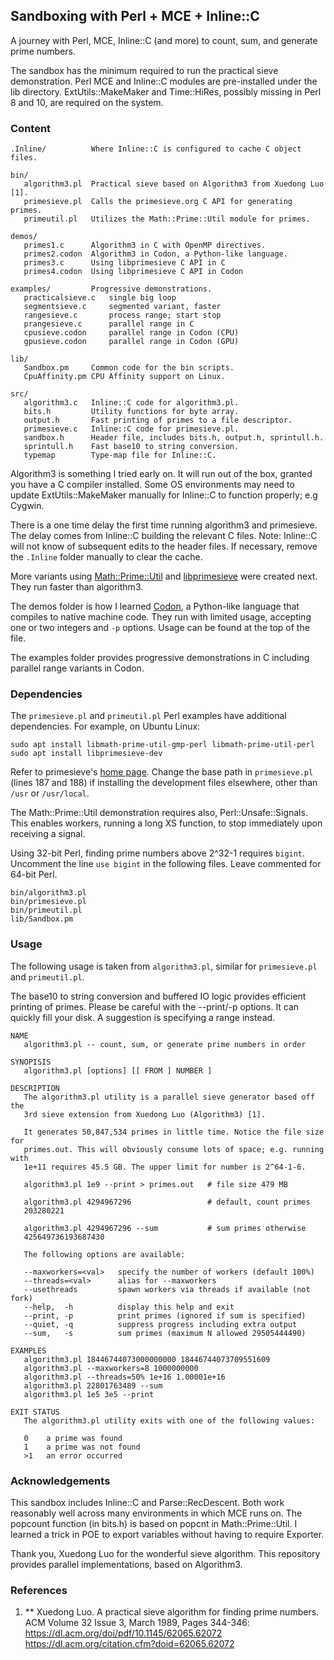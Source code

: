 ## Sandboxing with Perl + MCE + Inline::C

A journey with Perl, MCE, Inline::C (and more) to count, sum, and generate prime numbers.

The sandbox has the minimum required to run the practical sieve demonstration.
Perl MCE and Inline::C modules are pre-installed under the lib directory.
ExtUtils::MakeMaker and Time::HiRes, possibly missing in Perl 8 and 10,
are required on the system.

### Content

    .Inline/          Where Inline::C is configured to cache C object files.

    bin/
       algorithm3.pl  Practical sieve based on Algorithm3 from Xuedong Luo [1].
       primesieve.pl  Calls the primesieve.org C API for generating primes.
       primeutil.pl   Utilizes the Math::Prime::Util module for primes.

    demos/
       primes1.c      Algorithm3 in C with OpenMP directives.
       primes2.codon  Algorithm3 in Codon, a Python-like language.
       primes3.c      Using libprimesieve C API in C
       primes4.codon  Using libprimesieve C API in Codon

    examples/         Progressive demonstrations.
       practicalsieve.c   single big loop
       segmentsieve.c     segmented variant, faster
       rangesieve.c       process range; start stop
       prangesieve.c      parallel range in C
       cpusieve.codon     parallel range in Codon (CPU)
       gpusieve.codon     parallel range in Codon (GPU)

    lib/
       Sandbox.pm     Common code for the bin scripts.
       CpuAffinity.pm CPU Affinity support on Linux.

    src/
       algorithm3.c   Inline::C code for algorithm3.pl.
       bits.h         Utility functions for byte array.
       output.h       Fast printing of primes to a file descriptor.
       primesieve.c   Inline::C code for primesieve.pl.
       sandbox.h      Header file, includes bits.h, output.h, sprintull.h.
       sprintull.h    Fast base10 to string conversion.
       typemap        Type-map file for Inline::C.

Algorithm3 is something I tried early on. It will run out of the box, granted
you have a C compiler installed. Some OS environments may need to update
ExtUtils::MakeMaker manually for Inline::C to function properly; e.g Cygwin.

There is a one time delay the first time running algorithm3 and primesieve.
The delay comes from Inline::C building the relevant C files. Note: Inline::C
will not know of subsequent edits to the header files. If necessary, remove the
`.Inline` folder manually to clear the cache.

More variants using [Math::Prime::Util](https://metacpan.org/pod/Math::Prime::Util)
and [libprimesieve](https://github.com/kimwalisch/primesieve) were created next.
They run faster than algorithm3.

The demos folder is how I learned [Codon](https://github.com/exaloop/codon),
a Python-like language that compiles to native machine code. They run with
limited usage, accepting one or two integers and `-p` options. Usage can be
found at the top of the file.

The examples folder provides progressive demonstrations in C including
parallel range variants in Codon.

### Dependencies

The `primesieve.pl` and `primeutil.pl` Perl examples have additional dependencies.
For example, on Ubuntu Linux:

    sudo apt install libmath-prime-util-gmp-perl libmath-prime-util-perl
    sudo apt install libprimesieve-dev

Refer to primesieve's [home page](https://github.com/kimwalisch/primesieve).
Change the base path in `primesieve.pl` (lines 187 and 188) if installing
the development files elsewhere, other than `/usr` or `/usr/local`.

The Math::Prime::Util demonstration requires also, Perl::Unsafe::Signals.
This enables workers, running a long XS function, to stop immediately
upon receiving a signal.

Using 32-bit Perl, finding prime numbers above 2^32-1 requires `bigint`.
Uncomment the line `use bigint` in the following files. Leave commented
for 64-bit Perl.

    bin/algorithm3.pl
    bin/primesieve.pl
    bin/primeutil.pl
    lib/Sandbox.pm

### Usage

The following usage is taken from `algorithm3.pl`, similar for `primesieve.pl`
and `primeutil.pl`.

The base10 to string conversion and buffered IO logic provides efficient
printing of primes. Please be careful with the --print/-p options. It can
quickly fill your disk. A suggestion is specifying a range instead.

    NAME
       algorithm3.pl -- count, sum, or generate prime numbers in order

    SYNOPISIS
       algorithm3.pl [options] [[ FROM ] NUMBER ]

    DESCRIPTION
       The algorithm3.pl utility is a parallel sieve generator based off the
       3rd sieve extension from Xuedong Luo (Algorithm3) [1].

       It generates 50,847,534 primes in little time. Notice the file size for
       primes.out. This will obviously consume lots of space; e.g. running with
       1e+11 requires 45.5 GB. The upper limit for number is 2^64-1-6.

       algorithm3.pl 1e9 --print > primes.out   # file size 479 MB

       algorithm3.pl 4294967296                 # default, count primes
       203280221

       algorithm3.pl 4294967296 --sum           # sum primes otherwise
       425649736193687430

       The following options are available:

       --maxworkers=<val>   specify the number of workers (default 100%)
       --threads=<val>      alias for --maxworkers
       --usethreads         spawn workers via threads if available (not fork)
       --help,  -h          display this help and exit
       --print, -p          print primes (ignored if sum is specified)
       --quiet, -q          suppress progress including extra output
       --sum,   -s          sum primes (maximum N allowed 29505444490)

    EXAMPLES
       algorithm3.pl 18446744073000000000 18446744073709551609
       algorithm3.pl --maxworkers=8 1000000000
       algorithm3.pl --threads=50% 1e+16 1.00001e+16
       algorithm3.pl 22801763489 --sum
       algorithm3.pl 1e5 3e5 --print

    EXIT STATUS
       The algorithm3.pl utility exits with one of the following values:

       0    a prime was found
       1    a prime was not found
       >1   an error occurred

### Acknowledgements

This sandbox includes Inline::C and Parse::RecDescent. Both work reasonably
well across many environments in which MCE runs on. The popcount function
(in bits.h) is based on popcnt in Math::Prime::Util. I learned a trick in
POE to export variables without having to require Exporter.

Thank you, Xuedong Luo for the wonderful sieve algorithm. This repository
provides parallel implementations, based on Algorithm3.

### References

1. ** Xuedong Luo.
   A practical sieve algorithm for finding prime numbers.
   ACM Volume 32 Issue 3, March 1989, Pages 344-346:
   https://dl.acm.org/doi/pdf/10.1145/62065.62072
   https://dl.acm.org/citation.cfm?doid=62065.62072

